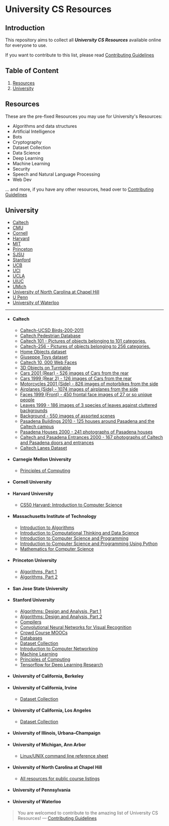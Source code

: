# University CS Resources


## Introduction

This repository aims to collect all ___University CS Resources___ available online for everyone to use.

If you want to contribute to this list, please read [Contributing Guidelines](https://github.com/lovincyrus/university-cs-resources/blob/master/CONTRIBUTING.md)

## Table of Content

1. [Resources](#resources)
2. [University](#university)

## Resources

These are the pre-fixed Resources you may use for University's Resources:

+ Algorithms and data structures
+ Artificial Intelligence
+ Bots
+ Cryptography
+ Dataset Collection
+ Data Science
+ Deep Learning
+ Machine Learning
+ Security
+ Speech and Natural Language Processing
+ Web Dev

... and more, if you have any other resources, head over to [Contributing Guidelines](https://github.com/lovincyrus/university-cs-resources/blob/master/CONTRIBUTING.md)


## University
+ [Caltech](#caltech)
+ [CMU](#carnegie-mellon-university)
+ [Cornell](#cornell-university)
+ [Harvard](#harvard-university)
+ [MIT](#massachusetts-institute-of-technology)
+ [Princeton](#princeton-university)
+ [SJSU](#san-jose-state-university)
+ [Stanford](#stanford-university)
+ [UCB](#university-of-california-berkeley)
+ [UCI](#university-of-california-irvine)
+ [UCLA](#university-of-california-los-angeles)
+ [UIUC](#university-of-illinois-urbana–champaign)
+ [UMich](#university-of-michigan-ann-arbor)
+ [University of North Carolina at Chapel Hill](#university-of-north-carolina-at-chapel-hill)
+ [U Penn](#university-of-pennsylvania)
+ [University of Waterloo](#university-of-waterloo)

***

+ #### Caltech
 	- [Caltech-UCSD Birds-200-2011](http://vision.caltech.edu/visipedia/CUB-200-2011.html)
	- [Caltech Pedestrian Database](http://www.vision.caltech.edu/Image_Datasets/CaltechPedestrians/)
	- [Caltech 101 - Pictures of objects belonging to 101 categories.](http://www.vision.caltech.edu/Image_Datasets/Caltech101/Caltech101.html)
	- [Caltech-256 - Pictures of objects belonging to 256 categories.](http://www.vision.caltech.edu/Image_Datasets/Caltech256/)
	- [Home Objects dataset](http://www.vision.caltech.edu/pmoreels/Datasets/Home_Objects_06/)
	- [Giuseppe Toys dataset](http://www.vision.caltech.edu/pmoreels/Datasets/Giuseppe_Toys_03/)
	- [Caltech 10, 000 Web Faces](http://www.vision.caltech.edu/Image_Datasets/Caltech_10K_WebFaces/)
	- [3D Objects on Turntable](http://www.vision.caltech.edu/pmoreels/Datasets/TurntableObjects/index.html)
	- [Cars 2001 (Rear) - 526 images of Cars from the rear](http://www.vision.caltech.edu/Image_Datasets/cars_brad/cars_brad.tar)
	- [Cars 1999 (Rear 2) - 126 images of Cars from the rear](http://www.vision.caltech.edu/Image_Datasets/cars_markus/cars_markus.tar)
	- [Motorcycles 2001 (Side) - 826 images of motorbikes from the side](http://www.vision.caltech.edu/Image_Datasets/motorbikes_side/motorbikes_side.tar)
	- [Airplanes (Side) - 1074 images of airplanes from the side](http://www.vision.caltech.edu/Image_Datasets/airplanes_side/airplanes_side.tar)
	- [Faces 1999 (Front) - 450 frontal face images of 27 or so unique people](http://www.vision.caltech.edu/Image_Datasets/faces/faces.tar)
	- [Leaves 1999 - 186 images of 3 species of leaves against cluttered backgrounds](http://www.vision.caltech.edu/Image_Datasets/leaves/leaves.tar)
	- [Background - 550 images of assorted scenes](http://www.vision.caltech.edu/Image_Datasets/background/background.tar)
	- [Pasadena Buildings 2010 - 125 houses around Pasadena and the Caltech campus](http://vision.caltech.edu/image_datasets/pasadena-buildings.zip)
	- [Pasadena Houses 2000 - 241 photographs of Pasadena houses](http://vision.caltech.edu/image_datasets/Pasadena-Houses-2000.tar)
	- [Caltech and Pasadena Entrances 2000 - 167 photographs of Caltech and Pasadena doors and entrances](http://www.vision.caltech.edu/Image_Datasets/CIT-Pasadena-Entrances-2000.tar)
	- [Caltech Lanes Dataset](http://www.vision.caltech.edu/malaa/datasets/caltech-lanes/)

+ #### Carnegie Mellon University
	- [Principles of Computing](http://oli.cmu.edu/courses/free-open/computing-course-details/)

+ #### Cornell University

+ #### Harvard University
	- [CS50 Harvard: Introduction to Computer Science](https://cs50.harvard.edu/)

+ #### Massachusetts Institute of Technology
	- [Introduction to Algorithms](http://ocw.mit.edu/courses/electrical-engineering-and-computer-science/6-006-introduction-to-algorithms-fall-2011/)
	- [Introduction to Computational Thinking and Data Science](https://www.edx.org/course/introduction-computational-thinking-data-mitx-6-00-2x-3)
	- [Introduction to Computer Science and Programming](http://ocw.mit.edu/courses/electrical-engineering-and-computer-science/6-00sc-introduction-to-computer-science-and-programming-spring-2011/)
	- [Introduction to Computer Science and Programming Using Python](https://www.edx.org/course/introduction-computer-science-mitx-6-00-1x8)
	- [Mathematics for Computer Science](http://ocw.mit.edu/courses/electrical-engineering-and-computer-science/6-042j-mathematics-for-computer-science-fall-2010/)

+ #### Princeton University
	- [Algorithms, Part 1](https://www.coursera.org/course/algs4partI)
	- [Algorithms, Part 2](https://www.coursera.org/course/algs4partII)

+ #### San Jose State University

+ #### Stanford University
	- [Algorithms: Design and Analysis, Part 1](https://www.coursera.org/course/algo)
	- [Algorithms: Design and Analysis, Part 2](https://www.coursera.org/course/algo2)
	- [Compilers](https://lagunita.stanford.edu/courses/Engineering/Compilers/Fall2014/about)
	- [Convolutional Neural Networks for Visual Recognition](https://cs231n.github.io/)
	- [Crowd Course MOOCs](http://crowdcourse.stanford.edu/courses.html)
	- [Databases](https://lagunita.stanford.edu/courses/Home/Databases/Engineering/about)
	- [Dataset Collection](https://snap.stanford.edu/data/)
	- [Introduction to Computer Networking](https://lagunita.stanford.edu/courses/Engineering/Networking-SP/SelfPaced/about)
	- [Machine Learning](https://www.coursera.org/learn/machine-learning)
	- [Principles of Computing](https://lagunita.stanford.edu/courses/OLI/PrinciplesOfComputing/Open/about)
	- [Tensorflow for Deep Learning Research](https://web.stanford.edu/class/cs20si/)

+ #### University of California, Berkeley

+ #### University of California, Irvine
	- [Dataset Collection](https://archive.ics.uci.edu/ml/)

+ #### University of California, Los Angeles
	- [Dataset Collection](http://www.stat.ucla.edu/projects/datasets/)

+ #### University of Illinois, Urbana–Champaign

+ #### University of Michigan, Ann Arbor
 	- [Linux/UNIX command line reference sheet](https://c4cs.github.io/reference)

+ #### University of North Carolina at Chapel Hill
	- [All resources for public course listings](http://cs.unc.edu/academics/home-page-links/)

+ #### University of Pennsylvania

+ #### University of Waterloo


> You are welcomed to contribute to the amazing list of University CS Resources! — [Contributing Guidelines](https://github.com/lovincyrus/university-cs-resources/blob/master/CONTRIBUTING.md)
